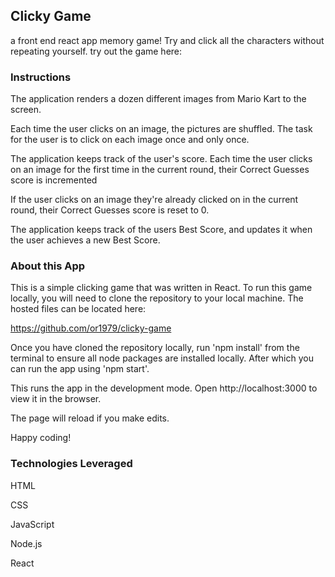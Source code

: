 ## Clicky Game
a front end react app memory game! Try and click all the characters without repeating yourself. try out the game here:

### Instructions
The application renders a dozen different images from Mario Kart to the screen.

Each time the user clicks on an image, the pictures are shuffled. The task for the user is to click on each image once and only once.

The application keeps track of the user's score. Each time the user clicks on an image for the first time in the current round, their Correct Guesses score is incremented

If the user clicks on an image they're already clicked on in the current round, their Correct Guesses score is reset to 0.

The application keeps track of the users Best Score, and updates it when the user achieves a new Best Score.


### About this App
This is a simple clicking game that was written in React. To run this game locally, you will need to clone the repository to your local machine. The hosted files can be located here:

https://github.com/or1979/clicky-game

Once you have cloned the repository locally, run 'npm install' from the terminal to ensure all node packages are installed locally. After which you can run the app using 'npm start'.

This runs the app in the development mode. Open http://localhost:3000 to view it in the browser.

The page will reload if you make edits.

Happy coding!


### Technologies Leveraged
HTML

CSS

JavaScript

Node.js

React
